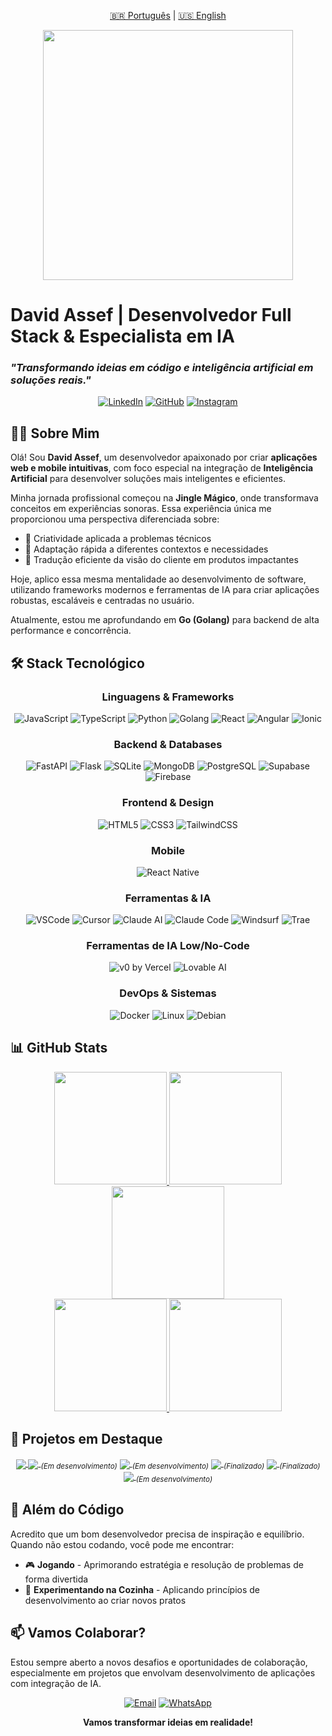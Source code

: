 <p align="center">
  <a href="README.md">🇧🇷 Português</a> |
  <a href="README_EN.md">🇺🇸 English</a>
</p>

<p align="center">
  <img src="https://media.giphy.com/media/qgQUggAC3Pfv687qPC/giphy.gif" width="400">
</p>

# David Assef | Desenvolvedor Full Stack & Especialista em IA

### _"Transformando ideias em código e inteligência artificial em soluções reais."_

<div align="center">

  [![LinkedIn](https://img.shields.io/badge/-LinkedIn-0077B5?style=for-the-badge&logo=linkedin&logoColor=white)](https://www.linkedin.com/in/david-assef-carneiro-2a2891b9/)
  [![GitHub](https://img.shields.io/badge/-Github-181717?style=for-the-badge&logo=github&logoColor=white)](https://github.com/davidassef)
  [![Instagram](https://img.shields.io/badge/-Instagram-E4405F?style=for-the-badge&logo=instagram&logoColor=white)](https://www.instagram.com/davidassef/)

</div>

## 👨‍💻 Sobre Mim

Olá! Sou **David Assef**, um desenvolvedor apaixonado por criar **aplicações web e mobile intuitivas**, com foco especial na integração de **Inteligência Artificial** para desenvolver soluções mais inteligentes e eficientes.

Minha jornada profissional começou na **Jingle Mágico**, onde transformava conceitos em experiências sonoras. Essa experiência única me proporcionou uma perspectiva diferenciada sobre:
- 🎯 Criatividade aplicada a problemas técnicos
- 🔄 Adaptação rápida a diferentes contextos e necessidades
- 🤝 Tradução eficiente da visão do cliente em produtos impactantes

Hoje, aplico essa mesma mentalidade ao desenvolvimento de software, utilizando frameworks modernos e ferramentas de IA para criar aplicações robustas, escaláveis e centradas no usuário.

Atualmente, estou me aprofundando em <strong>Go (Golang)</strong> para backend de alta performance e concorrência.

## 🛠️ Stack Tecnológico

<div align="center">
  <h3>Linguagens & Frameworks</h3>
  <img src="https://img.shields.io/badge/JavaScript-F7DF1E?style=for-the-badge&logo=javascript&logoColor=black" alt="JavaScript" />
  <img src="https://img.shields.io/badge/TypeScript-3178C6?style=for-the-badge&logo=typescript&logoColor=white" alt="TypeScript" />
  <img src="https://img.shields.io/badge/Python-3776AB?style=for-the-badge&logo=python&logoColor=white" alt="Python" />
  <img src="https://img.shields.io/badge/Go-00ADD8?style=for-the-badge&logo=go&logoColor=white" alt="Golang" />
  <img src="https://img.shields.io/badge/React-61DAFB?style=for-the-badge&logo=react&logoColor=black" alt="React" />
  <img src="https://img.shields.io/badge/Angular-DD0031?style=for-the-badge&logo=angular&logoColor=white" alt="Angular" />
  <img src="https://img.shields.io/badge/Ionic-3880FF?style=for-the-badge&logo=ionic&logoColor=white" alt="Ionic" />

  <h3>Backend & Databases</h3>
  <img src="https://img.shields.io/badge/FastAPI-009688?style=for-the-badge&logo=fastapi&logoColor=white" alt="FastAPI" />
  <img src="https://img.shields.io/badge/Flask-000000?style=for-the-badge&logo=flask&logoColor=white" alt="Flask" />
  <img src="https://img.shields.io/badge/SQLite-003B57?style=for-the-badge&logo=sqlite&logoColor=white" alt="SQLite" />
  <img src="https://img.shields.io/badge/MongoDB-47A248?style=for-the-badge&logo=mongodb&logoColor=white" alt="MongoDB" />
  <img src="https://img.shields.io/badge/PostgreSQL-4169E1?style=for-the-badge&logo=postgresql&logoColor=white" alt="PostgreSQL" />
  <img src="https://img.shields.io/badge/Supabase-3ECF8E?style=for-the-badge&logo=supabase&logoColor=white" alt="Supabase" />
  <img src="https://img.shields.io/badge/Firebase-FFCA28?style=for-the-badge&logo=firebase&logoColor=black" alt="Firebase" />

  <h3>Frontend & Design</h3>
  <img src="https://img.shields.io/badge/HTML5-E34F26?style=for-the-badge&logo=html5&logoColor=white" alt="HTML5" />
  <img src="https://img.shields.io/badge/CSS3-1572B6?style=for-the-badge&logo=css3&logoColor=white" alt="CSS3" />
  <img src="https://img.shields.io/badge/TailwindCSS-06B6D4?style=for-the-badge&logo=tailwindcss&logoColor=white" alt="TailwindCSS" />

  <h3>Mobile</h3>
  <img src="https://img.shields.io/badge/React_Native-61DAFB?style=for-the-badge&logo=react&logoColor=black" alt="React Native" />

  <h3>Ferramentas & IA</h3>
  <img src="https://img.shields.io/badge/VS_Code-007ACC?style=for-the-badge&logo=visual-studio-code&logoColor=white" alt="VSCode" />
  <img src="https://img.shields.io/badge/Cursor-000000?style=for-the-badge&logo=cursor&logoColor=white" alt="Cursor" />
  <img src="https://img.shields.io/badge/Claude_AI-D97757?style=for-the-badge&logo=anthropic&logoColor=white" alt="Claude AI" />
  <img src="https://img.shields.io/badge/Claude_Code-000000?style=for-the-badge&logo=anthropic&logoColor=white" alt="Claude Code" />
  <img src="https://img.shields.io/badge/Windsurf-5A3FFF?style=for-the-badge&logo=codeium&logoColor=white" alt="Windsurf" />
  <img src="https://img.shields.io/badge/Trae-444444?style=for-the-badge" alt="Trae" />

  <h3>Ferramentas de IA Low/No-Code</h3>
  <img src="https://img.shields.io/badge/v0%20by%20Vercel-000000?style=for-the-badge&logo=vercel&logoColor=white" alt="v0 by Vercel" />
  <img src="https://img.shields.io/badge/Lovable_AI-FF4D6D?style=for-the-badge" alt="Lovable AI" />

  <h3>DevOps & Sistemas</h3>
  <img src="https://img.shields.io/badge/Docker-2496ED?style=for-the-badge&logo=docker&logoColor=white" alt="Docker" />
  <img src="https://img.shields.io/badge/Linux-FCC624?style=for-the-badge&logo=linux&logoColor=black" alt="Linux" />
  <img src="https://img.shields.io/badge/Debian-A81D33?style=for-the-badge&logo=debian&logoColor=white" alt="Debian" />
</div>

## 📊 GitHub Stats

<div align="center">
  <a href="https://github.com/davidassef">
    <img height="180em" src="https://github-profile-summary-cards.vercel.app/api/cards/stats?username=davidassef&theme=tokyonight" />
    <img height="180em" src="https://github-profile-summary-cards.vercel.app/api/cards/productive-time?username=davidassef&theme=tokyonight" />
  </a>
</div>

<div align="center">
  <a href="https://github.com/davidassef">
    <img height="180em" src="https://github-profile-summary-cards.vercel.app/api/cards/profile-details?username=davidassef&theme=tokyonight" />
  </a>
</div>

<div align="center">
  <a href="https://github.com/davidassef">
    <img height="180em" src="https://github-profile-summary-cards.vercel.app/api/cards/repos-per-language?username=davidassef&theme=tokyonight" />
    <img height="180em" src="https://github-profile-summary-cards.vercel.app/api/cards/most-commit-language?username=davidassef&theme=tokyonight" />
  </a>
</div>

## 🚀 Projetos em Destaque

<div align="center">
  <a href="https://github.com/davidassef/PokeApi">
    <img align="center" src="https://github-readme-stats.vercel.app/api/pin/?username=davidassef&repo=PokeApi&theme=tokyonight" />
  </a>

  <a href="https://github.com/davidassef/Autonomo_Control">
    <img align="center" src="https://github-readme-stats.vercel.app/api/pin/?username=davidassef&repo=Autonomo_Control&theme=tokyonight" />
  </a>
  <sub><em>(Em desenvolvimento)</em></sub>

  <a href="https://github.com/davidassef/ReciboFast">
    <img align="center" src="https://github-readme-stats.vercel.app/api/pin/?username=davidassef&repo=ReciboFast&theme=tokyonight" />
  </a>
  <sub><em>(Em desenvolvimento)</em></sub>

  <a href="https://github.com/davidassef/Amazon-Search">
    <img align="center" src="https://github-readme-stats.vercel.app/api/pin/?username=davidassef&repo=Amazon-Search&theme=tokyonight" />
  </a>
  <sub><em>(Finalizado)</em></sub>

  <a href="https://github.com/davidassef/OMentalista">
    <img align="center" src="https://github-readme-stats.vercel.app/api/pin/?username=davidassef&repo=OMentalista&theme=tokyonight" />
  </a>
  <sub><em>(Finalizado)</em></sub>

  <a href="https://github.com/davidassef/StudioFlow">
    <img align="center" src="https://github-readme-stats.vercel.app/api/pin/?username=davidassef&repo=StudioFlow&theme=tokyonight" />
  </a>
  <sub><em>(Em desenvolvimento)</em></sub>
</div>

## 🌟 Além do Código

Acredito que um bom desenvolvedor precisa de inspiração e equilíbrio. Quando não estou codando, você pode me encontrar:

- 🎮 **Jogando** - Aprimorando estratégia e resolução de problemas de forma divertida
- 🍲 **Experimentando na Cozinha** - Aplicando princípios de desenvolvimento ao criar novos pratos

## 📫 Vamos Colaborar?

Estou sempre aberto a novos desafios e oportunidades de colaboração, especialmente em projetos que envolvam desenvolvimento de aplicações com integração de IA.

<div align="center">

  [![Email](https://img.shields.io/badge/Email-D14836?style=for-the-badge&logo=gmail&logoColor=white)](mailto:davidassef@gmail.com)
  [![WhatsApp](https://img.shields.io/badge/WhatsApp-25D366?style=for-the-badge&logo=whatsapp&logoColor=white)](https://wa.me/5585996642441)

  **Vamos transformar ideias em realidade!**
</div>
